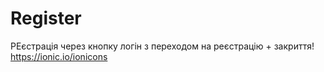 # Register
РЕєстрація через кнопку логін з переходом на реєстрацію + закриття!
https://ionic.io/ionicons
